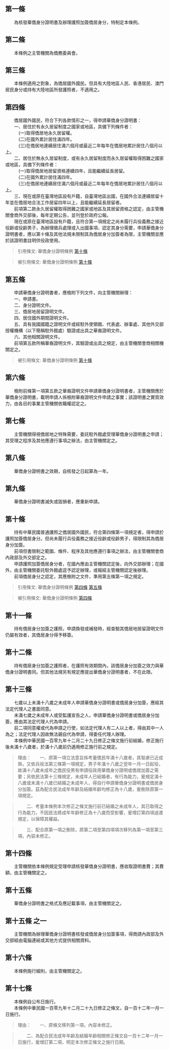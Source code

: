 第一條 
-------
　　為核發華僑身分證明書及辦理護照加簽僑居身分，特制定本條例。  


第二條 
-------
　　本條例之主管機關為僑務委員會。  


第三條 
-------
　　本條例適用之對象，為僑居國外國民。但具有大陸地區人民、香港居民、澳門居民身分或持有大陸地區所發護照者，不適用之。  


第四條 
-------
　　僑居國外國民，符合下列各款情形之一，得申請華僑身分證明書：  
　　一、居住於有永久居留制度之國家或地區，具備下列條件者：  
　　　(一)取得僑居地永久居留權。  
　　　(二)在國外累計居住滿四年。  
　　　(三)在僑居地連續居住滿六個月或最近二年每年在僑居地累計居住八個月以上。  
　　二、居住於無永久居留制度，或有永久居留制度而永久居留權取得困難之國家或地區，具備下列條件者：  
　　　(一)取得僑居地居留資格連續四年，且能繼續延長居留。  
　　　(二)在國外累計居住滿四年。  
　　　(三)在僑居地連續居住滿六個月或最近二年每年在僑居地累計居住八個月以上。  
　　三、現在或原在臺灣地區設有戶籍，自臺灣地區出國，在國外合法連續居留十年並在僑居地合法工作居留四年以上，且能繼續延長居留者。  
　　前項第二款永久居留權取得困難之國家或地區及其居留資格之認定，由主管機關會商外交部後，每年定期公告，並刊登於政府公報。  
　　現在或原在臺灣地區設有戶籍，且符合第一項規定之尚未履行兵役義務之接近役齡或役齡男子，為辦理徵兵處理或入出國事項，認定其身分需要，申請華僑身分證明書者，應以第十條及其他法規未限制其為僑居身分加簽者為限，主管機關並應於該證明書註明供役政使用。  
> 引用條文: 華僑身分證明條例 [第十條](../../內政/入出國/華僑身分證明條例.md#第十條-)

> 被引用條文: 華僑身分證明條例 [第十條](../../內政/入出國/華僑身分證明條例.md#第十條-)



第五條 
-------
　　申請華僑身分證明書者，應檢附下列文件，向主管機關辦理：  
　　一、申請書。  
　　二、身分證明文件。  
　　三、僑居地居留證明文件。  
　　四、居住國外期間證明文件。  
　　五、具有我國國籍之證明文件或經駐外使領館、代表處、辦事處、其他外交部授權機構（以下簡稱駐外館處）驗證或出具之華裔證明文件。  
　　六、其他相關證明文件。  
　　前項第五款所稱華裔證明文件，其驗證或出具之規定，由主管機關會商相關機關定之。  
> 被引用條文: 華僑身分證明條例 [第十條](../../內政/入出國/華僑身分證明條例.md#第十條-)



第六條 
-------
　　檢附前條第一項第五款之華裔證明文件申請華僑身分證明書者，主管機關應於華僑身分證明書，載明申請人係檢附華裔證明文件申請之事實；該證明書之實質效力，由各目的事業主管機關依職權認定之。  


第七條 
-------
　　主管機關得視僑居地之特殊需要，委託駐外館處受理華僑身分證明書之申請；其受理之程序及其他應遵行事項之辦法，由主管機關定之。  


第八條 
-------
　　華僑身分證明書之效期，自核發之日起算為一年。  


第九條 
-------
　　華僑身分證明書滅失或毀損者，應重新申請。  


第十條 
-------
　　持有中華民國普通護照之僑居國外國民，符合第四條第一項規定者，得申請於護照加簽僑居身分。但尚未履行兵役義務之接近役齡或役齡男子，得限制其為僑居身分加簽。  
　　前項但書限制之範圍、條件、程序及其他應遵行事項之辦法，由主管機關會商內政部及外交部定之。  
　　申請護照加簽僑居身分者，在國內應由主管機關認定後，向外交部辦理；在國外，由主管機關委託駐外館處逕予認定辦理，或報經主管機關認定後辦理。  
　　前項僑居身分之認定，其應檢附之文件，準用第五條第一項之規定。  
> 引用條文: 華僑身分證明條例 [第四條](../../內政/入出國/華僑身分證明條例.md#第四條-) [第五條](../../內政/入出國/華僑身分證明條例.md#第五條-)

> 被引用條文: 華僑身分證明條例 [第四條](../../內政/入出國/華僑身分證明條例.md#第四條-)



第十一條 
---------
　　持有僑居身分加簽之護照，申請換發或補發時，經查驗其僑居地居留證明文件仍屬有效者，其僑居身分得予移簽。  


第十二條 
---------
　　持有僑居身分加簽之護照者，在護照有效期間內，該僑居身分加簽之效力與華僑身分證明書同。但其他法規另有規定應提出華僑身分證明書者，不在此限。  


第十三條 
---------
　　七歲以上未滿十八歲之未成年人申請華僑身分證明書或僑居身分加簽，應經其法定代理人之書面同意。  
　　未滿七歲之未成年人或受監護宣告之人，申請華僑身分證明書或僑居身分加簽，應由其法定代理人代為申請。  
　　前二項同意權或代為申請之行使，如法定代理人有二人以上者，得由其中一人為之；法定代理人因故無法親自代為申請，得委任代理人辦理。  
　　本條例中華民國一百零九年十二月二十九日修正之條文施行前結婚，修正施行後未滿十八歲者，於滿十八歲前仍適用修正施行前之規定。  
> 理由：　　一、原第一項立法意旨係考量僑民年滿十八歲者，其智慮已近成熟，又依兵役法第三條第一項規定，男子年滿十八歲之翌年一月一日起役，故滿十八歲未成年之僑民役男有申請役政用華僑身分證明或僑居加簽之需要；另依民法第十三條規定，未成年人已結婚者，有行為能力，爰規定滿十八歲或未滿十八歲已結婚之未成年人，得自行申請華僑身分證明書或僑居身分加簽。茲為配合民法成年年齡及結婚年齡均修正為十八歲，爰刪除原第一項規定。

> 　　二、考量本條例本次修正之條文施行前已結婚之未成年人，其已取得之行為能力，不因民法將成年年齡修正為十八歲而受影響，爰增訂第四項過渡規定，以保障其權益。

> 　　三、配合原第一項之刪除，原第二項至第四項項次移列為第一項至第三項，內容未修正。



第十四條 
---------
　　主管機關依本條例規定受理申請核發華僑身分證明書，應收取證明書費；其費額，由主管機關定之。  


第十五條 
---------
　　華僑身分證明書之格式及應記載事項，由主管機關定之。  


第十五條 之一 
--------------
　　主管機關為辦理華僑身分證明書核發或僑居身分加簽事項，得商請內政部及外交部經由電腦連結或其他方式提供相關資料。  


第十六條 
---------
　　本條例施行細則，由主管機關定之。  


第十七條 
---------
　　本條例自公布日施行。  
　　本條例中華民國一百零九年十二月二十九日修正之條文，自一百十二年一月一日施行。  
> 理由：　　一、原條文移列第一項，內容未修正。

> 　　二、為配合民法成年年齡及結婚年齡相關修正條文自一百十二年一月一日施行，爰增訂第二項，明定本次修正條文之施行日期。